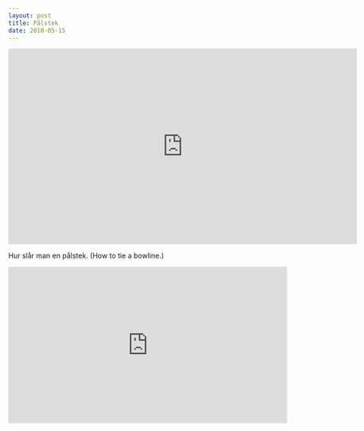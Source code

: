 ```yaml
---
layout: post
title: Pålstek
date: 2018-05-15
---
```


<iframe width="700" height="394" src="https://www.youtube.com/embed/w_KaO4bQWTI" frameborder="0" allowfullscreen></iframe>

Hur slår man en pålstek. (How to tie a bowline.)

<iframe width="560" height="315" src="https://www.youtube.com/embed/BLhU7XHtj_Y" frameborder="0" allow="autoplay; encrypted-media" allowfullscreen></iframe>
